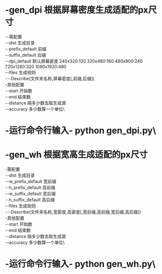 # -gen_dpi 根据屏幕密度生成适配的px尺寸
--需配置\
--dist           生成目录\
--prefix_default 前缀 \
--suffix_default 后缀 \
--dpi_default    默认屏幕密度 240x320:120 320x480:160 480x800:240 720x1280:320	 1080x1920:480 \
--files 生成规则 \
---Describe(文件夹名称,屏幕密度[,前缀,后缀])\
-其他配置\
--start     开始数\
--end       结束数\
--distance  隔多少数去取生成源\
--accuracy  多少数算一个单位\
# -运行命令行输入-  python gen_dpi.py\

# -gen_wh 根据宽高生成适配的px尺寸
-需配置\
--dist             生成目录\
--w_prefix_default 宽前缀 \
--h_prefix_default 高前缀 \
--w_suffix_default 宽后缀 \
--h_suffix_default 高后缀 \
--files 生成规则 \
---Describe(文件夹名称,宽密度,高密度[,宽前缀,高前缀,宽后缀,高后缀])\
-其他配置\
--start     开始数\
--end       结束数\
--distance  隔多少数去取生成源\
--accuracy  多少数算一个单位\
# -运行命令行输入-   python gen_wh.py\
